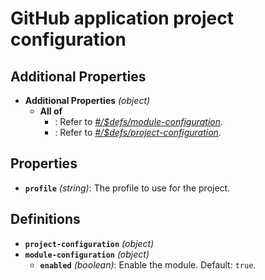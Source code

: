 # GitHub application project configuration

## Additional Properties

- **Additional Properties** _(object)_
  - **All of**
    - : Refer to _[#/$defs/module-configuration](#%24defs/module-configuration)_.
    - : Refer to _[#/$defs/project-configuration](#%24defs/project-configuration)_.

## Properties

- **`profile`** _(string)_: The profile to use for the project.

## Definitions

- <a id="%24defs/project-configuration"></a>**`project-configuration`** _(object)_
- <a id="%24defs/module-configuration"></a>**`module-configuration`** _(object)_
  - **`enabled`** _(boolean)_: Enable the module. Default: `true`.
